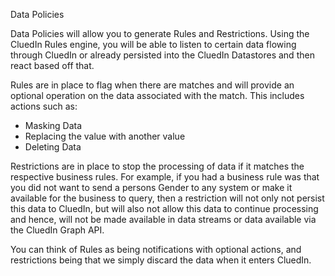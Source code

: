 Data Policies

Data Policies will allow you to generate Rules and Restrictions. Using the CluedIn Rules engine, you will be able to listen to certain data flowing through CluedIn or already persisted into the CluedIn Datastores and then react based off that. 

Rules are in place to flag when there are matches and will provide an optional operation on the data associated with the match. This includes actions such as: 

 - Masking Data
 - Replacing the value with another value
 - Deleting Data

 Restrictions are in place to stop the processing of data if it matches the respective business rules. For example, if you had a business rule was that you did not want to send a persons Gender to any system or make it available for the business to query, then a restriction will not only not persist this data to CluedIn, but will also not allow this data to continue processing and hence, will not be made available in data streams or data available via the CluedIn Graph API.

 You can think of Rules as being notifications with optional actions, and restrictions being that we simply discard the data when it enters CluedIn.